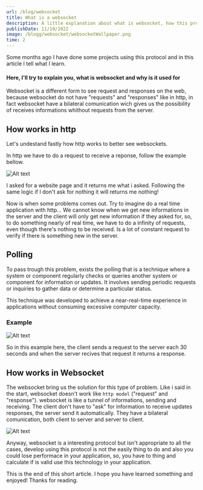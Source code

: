 ```yaml
---
url: /blog/websocket
title: What is a websocket
description: A little explanation about what is websocket, how this protocol works and why it is used, if want to understand something about it click here!
publishDate: 11/10/2022
image: /blogg/websocket/websocketWallpaper.png
time: 2 
---
```


Some months ago I have done some projects using this protocol and in this article I tell what I learn.

#### Here, I'll try to explain you, what is websocket and why is it used for

Websocket is a different form to see request and responses on the web, because websocket do not have "requests" and "responses" like in http, in fact websocket have a bilateral comunication 
wich gives us the possibility of receives informations whithout requests from the server.

## How works in http

Let's undestand fastly how http works to better see websockets.

In http we have to do a request to receive a reponse, follow the example bellow.

![Alt text](/blogg/websocket/http.png)

I asked for a website page and it returns me what i asked. Following the same logic if I don't ask for nothing it will returns me nothing! 

Now is when some problems comes out. Try to imagine do a real time application with http... We cannot know when we get new informations in the server and the client will only 
get new information if they asked for, so, to do something nearly of real time, we have to do a infinity of requests, even though there's nothing to be received. Is a lot of constant request to
verify if there is something new in the server.

## Polling
To pass trough this problem, exists the polling that is a technique where a system or component regularly checks or queries another system or component for information or updates. It involves sending periodic requests or inquiries to gather data or determine a particular status.

This technique was developed to achieve a near-real-time experience in applications without consuming excessive computer capacity.

### Example
![Alt text](/blogg/websocket/polling.png)

So in this example here, the client sends a request to the server each 30 seconds and when the server recives that request it returns a response.

## How works in Websocket

The websocket bring us the solution for this type of problem. Like i said in the start, websocket doesn't work like `http model` ("request" 
and "response"). websocket is like a tunnel of informations,
sending and receiving. The client don't have to "ask" for information to receive updates responses, the server send it automatically. They 
have a bilateral comunication, both client to server and server to client.

![Alt text](/blogg/websocket/websocket.png)

Anyway, websocket is a interesting protocol but isn't appropriate to all the cases, develop using this protocol is not the easily thing to do and also you could lose performace in your application, so, you have to thing and calculate if is valid use this technology in your application.

This is the end of this short article. I hope you have learned something and enjoyed! Thanks for reading.